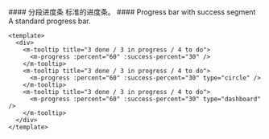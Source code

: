 <cn>
#### 分段进度条
标准的进度条。
</cn>

<us>
#### Progress bar with success segment
A standard progress bar.
</us>

```vue
<template>
  <div>
    <m-tooltip title="3 done / 3 in progress / 4 to do">
      <m-progress :percent="60" :success-percent="30" />
    </m-tooltip>
    <m-tooltip title="3 done / 3 in progress / 4 to do">
      <m-progress :percent="60" :success-percent="30" type="circle" />
    </m-tooltip>
    <m-tooltip title="3 done / 3 in progress / 4 to do">
      <m-progress :percent="60" :success-percent="30" type="dashboard" />
    </m-tooltip>
  </div>
</template>
```
